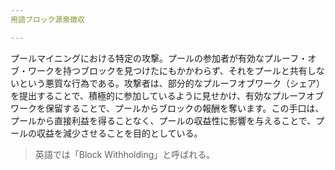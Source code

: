 ```yaml
---
用語ブロック源泉徴収

---
```

プールマイニングにおける特定の攻撃。プールの参加者が有効なプルーフ・オブ・ワークを持つブロックを見つけたにもかかわらず、それをプールと共有しないという悪質な行為である。攻撃者は、部分的なプルーフオブワーク（シェア）を提出することで、積極的に参加しているように見せかけ、有効なプルーフオブワークを保留することで、プールからブロックの報酬を奪います。この手口は、プールから直接利益を得ることなく、プールの収益性に影響を与えることで、プールの収益を減少させることを目的としている。

> 英語では「Block Withholding」と呼ばれる。